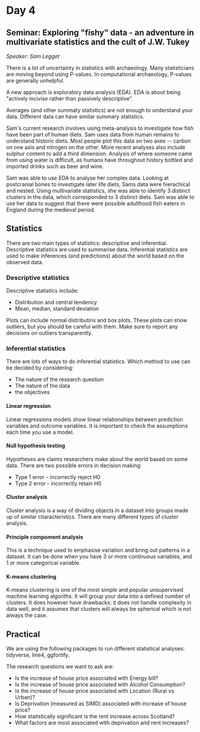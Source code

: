 # Day 4

## Seminar: Exploring "fishy" data - an adventure in multivariate statistics and the cult of J.W. Tukey
*Speaker: Sam Legget*

There is a lot of uncertainty in statistics with archaeology. 
Many statisticians are moving beyond using P-values.
In computational archaeology, P-values are generally unhelpful.

A new approach is exploratory data analysis (EDA). 
EDA is about being "actively incivise rather than passively descriptive".

Averages (and other summaty statistics) are not enough to understand your data. 
Different data can have similar summary statistics.

Sam's current research involves using meta-analysis to investigate how fish have been part of human diets. 
Sam uses data from human remains to understand historic diets.
Most people plot this data on two axes -- carbon on one axis and nitrogen on the other.
More recent analyses also include sulphur content to add a third dimension.
Analysis of where someone came from using water is difficult, as humans have throughout history bottled and imported drinks such as beer and wine.

Sam was able to use EDA to analyse her complex data.
Looking at postcranial bones to investigate later life diets, Sams data were hierachical and nested.
Using multivariate statistics, she was able to identify 3 distinct clusters in the data, which corresponded to 3 distinct diets.
Sam was able to use her data to suggest that there were possible adulthood fish eaters in England during the medieval period.

## Statistics
There are two main types of statistics: descriptive and inferential.
Descriptive statistics are used to summarise data.
Inferential statistics are used to make inferences (and predictions) about the world based on the observed data.

### Descriptive statistics
Descriptive statistics include:

- Distribution and central tendency
- Mean, median, standard deviation

Plots can include normal distributins and box plots. 
These plots can show outliers, but you should be careful with them.
Make sure to report any decisions on outliers transparently.

### Inferential statistics
There are lots of ways to do inferential statistics.
Which method to use can be decided by considering:

- The nature of the research question
- The nature of the data
- the objectives

#### Linear regression
Linear regressions models show linear relationships between prediction variables and outcome variables.
It is important to check the assumptions each time you use a model.

#### Null hypothesis testing
Hypotheses are claims researchers make about the world based on some data.
There are two possible errors in decision making:

- Type 1 error - incorrectly reject H0
- Type 2 error - incorrectly retain H0

#### Cluster analysis
Cluster analysis is a way of dividing objects in a dataset into groups made up of similar characteristics.
There are many different types of cluster analysis.

#### Principle compoment analysis
This is a technique used to emphasise variation and bring out patterns in a dataset.
It can be done when you have 3 or more continuous variables, and 1 or more categorical variable.

#### K-means clustering
K-means clustering is one of the most simple and popular unsupervised machine learning algoriths.
It will group your data into a defined number of clusters.
It does however have drawbacks: it does not handle complexity in data well, and it assumes that clusters will always be spherical which is not always the case.

## Practical
We are using the following packages to run different statistical analyses: tidyverse, lme4, ggfortify.

The research questions we want to ask are:

- Is the increase of house price associated with Energy bill?
- Is the increase of house price associated with Alcohol Consumption?
- Is the increase of house price associated with Location (Rural vs Urban)?
- Is Deprivation (measured as SIMD) associated with increase of house price?
- How statistically significant is the rent increase across Scotland?
- What factors are most associated with deprivation and rent increases?
